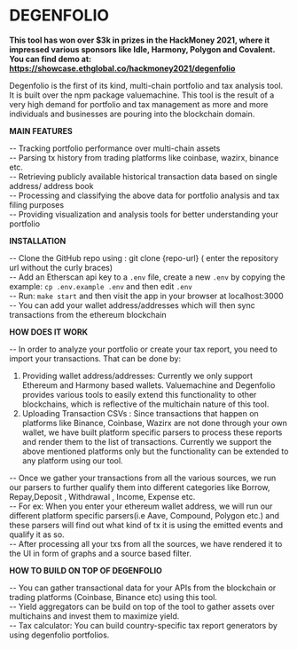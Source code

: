 
# DEGENFOLIO
<b>This tool has won over $3k in prizes in the HackMoney 2021, where it impressed various sponsors like Idle, Harmony, Polygon and Covalent. </b>
<b> You can find demo at: https://showcase.ethglobal.co/hackmoney2021/degenfolio </b>

Degenfolio is the first of its kind, multi-chain portfolio and tax analysis tool. It is built over the npm package valuemachine. This tool is the result of a very high demand for portfolio and tax management as more and more individuals and businesses are pouring into the blockchain domain. 


<b> MAIN FEATURES </b>

-- Tracking portfolio performance over multi-chain assets  \
-- Parsing tx history from trading platforms like coinbase, wazirx, binance etc. \
-- Retrieving publicly available historical transaction data based on single address/ address book \
-- Processing and classifying the above data for portfolio analysis and tax filing purposes \
-- Providing visualization and analysis tools for better understanding your portfolio

<b> INSTALLATION </b>

-- Clone the GitHub repo using : git clone {repo-url} ( enter the repository url without the curly braces) \
-- Add an Etherscan api key to a `.env` file, create a new `.env` by copying the example: `cp .env.example .env` and then edit `.env`  \
-- Run: `make start` and then visit the app in your browser at localhost:3000 \
-- You can add your wallet address/addresses which will then sync transactions from the ethereum blockchain

<b> HOW DOES IT WORK </b>

-- In order to analyze your portfolio or create your tax report, you need to import your transactions. That can be done by:
1) Providing wallet address/addresses: Currently we only support Ethereum and Harmony based wallets. Valuemachine and Degenfolio provides various tools to easily      extend this functionality to other blockchains, which is reflective of the multichain nature of this tool.
2) Uploading Transaction CSVs : Since transactions that happen on platforms like Binance, Coinbase, Wazirx are not done through your own wallet, we have built        platform specific parsers to process these reports and render them to the list of transactions. Currently we support the above mentioned platforms only but the    functionality can be extended to any platform using our tool.

-- Once we gather your transactions from all the various sources, we run our parsers to further qualify them into different categories like Borrow, Repay,Deposit ,    Withdrawal , Income, Expense etc. \
-- For ex: When you enter your ethereum wallet address, we will run our different platform specific parsers(i.e Aave, Compound,      Polygon etc.) and these          parsers will find out what kind of tx it is using the emitted events and qualify it as so. \
-- After processing all your txs from all the sources, we have rendered it to the UI in form of graphs and a source based filter.

<b> HOW TO BUILD ON TOP OF DEGENFOLIO </b>

-- You can gather transactional data for your APIs from the blockchain or trading platforms (Coinbase, Binance etc) using this tool. \
-- Yield aggregators can be build on top of the tool to gather assets over multichains and invest them to maximize yield. \
-- Tax calculator: You can build country-specific tax report generators by using degenfolio portfolios. 



